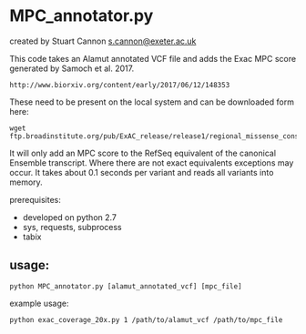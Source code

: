 # MPC_annotator.py

created by Stuart Cannon s.cannon@exeter.ac.uk

This code takes an Alamut annotated VCF file and adds the Exac MPC score generated by Samoch et al. 2017.

    http://www.biorxiv.org/content/early/2017/06/12/148353

These need to be present on the local system and can be downloaded form here:

    wget ftp.broadinstitute.org/pub/ExAC_release/release1/regional_missense_constraint/

It will only add an MPC score to the RefSeq equivalent of the canonical Ensemble transcript.
Where there are not exact equivalents exceptions may occur.
It takes about 0.1 seconds per variant and reads all variants into memory.

prerequisites: 
* developed on python 2.7
* sys, requests, subprocess
* tabix

## usage:

    python MPC_annotator.py [alamut_annotated_vcf] [mpc_file]

example usage:

    python exac_coverage_20x.py 1 /path/to/alamut_vcf /path/to/mpc_file

